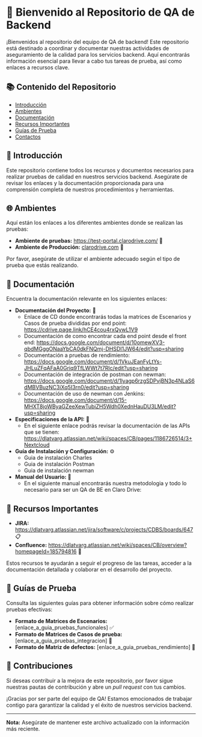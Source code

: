 # 🌟 Bienvenido al Repositorio de QA de Backend

¡Bienvenidos al repositorio del equipo de QA de backend! Este repositorio está destinado a coordinar y documentar nuestras actividades de aseguramiento de la calidad para los servicios backend. Aquí encontrarás información esencial para llevar a cabo tus tareas de prueba, así como enlaces a recursos clave.

## 📚 Contenido del Repositorio

- [Introducción](#introducción)
- [Ambientes](#ambientes)
- [Documentación](#documentación)
- [Recursos Importantes](#recursos-importantes)
- [Guías de Prueba](#guías-de-prueba)
- [Contactos](#contactos)

## 🎉 Introducción

Este repositorio contiene todos los recursos y documentos necesarios para realizar pruebas de calidad en nuestros servicios backend. Asegúrate de revisar los enlaces y la documentación proporcionada para una comprensión completa de nuestros procedimientos y herramientas.

## 🌐 Ambientes

Aquí están los enlaces a los diferentes ambientes donde se realizan las pruebas:

- **Ambiente de pruebas:** https://test-portal.clarodrive.com/ 🔬
- **Ambiente de Producción:** [clarodrive.com](https://www.clarodrive.com/) 🚀

Por favor, asegúrate de utilizar el ambiente adecuado según el tipo de prueba que estás realizando.

## 📄 Documentación

Encuentra la documentación relevante en los siguientes enlaces:

- **Documentación del Proyecto:** 📘
    - Enlace de CD donde encontrarás todas la matrices de Escenarios y Casos de prueba divididas por end point: https://cdrive.page.link/hCE4cou4rxQywL1V9
    - Documentación de como encontrar cada end point desde el front end: https://docs.google.com/document/d/10omewXV3-qbdMGggONaaYbCA0dkFNQmj-DHSDI1JW64/edit?usp=sharing
    - Documentación a pruebas de rendimiento: https://docs.google.com/document/d/1VkuJEanFyLtYs-JHLuZFqAFaA0Griq9TfLWWt7t7Rlc/edit?usp=sharing
    - Documentación de integración de postman con newman: https://docs.google.com/document/d/1lyagp6rzgSDPvjBN3p4NLaS6dMBVBuzNC3iXq5I3rn0/edit?usp=sharing
    - Documentación de uso de newman con Jenkins: https://docs.google.com/document/d/15-MHXT8joWByaGZeeXewTubiZH5Wdh0XednHauDU3LM/edit?usp=sharing
- **Especificaciones de la API:** 📑
    - En el siguiente enlace podrás revisar la documentación de las APIs que se tienen: https://dlatvarg.atlassian.net/wiki/spaces/CB/pages/1186726514/3+Nextcloud
- **Guía de Instalación y Configuración:** ⚙️
    - Guia de instalación Charles
    - Guia de instalación Postman
    - Guia de instalación newman
- **Manual del Usuario:** 📖
    - En el siguiente manual encontrarás nuestra metodologia y todo lo necesario para ser un QA de BE en Claro Drive: 

## 🔗 Recursos Importantes

- **JIRA:** https://dlatvarg.atlassian.net/jira/software/c/projects/CDBS/boards/647 📋
- **Confluence:** https://dlatvarg.atlassian.net/wiki/spaces/CB/overview?homepageId=185794816 📝

Estos recursos te ayudarán a seguir el progreso de las tareas, acceder a la documentación detallada y colaborar en el desarrollo del proyecto.

## 🧪 Guías de Prueba

Consulta las siguientes guías para obtener información sobre cómo realizar pruebas efectivas:

- **Formato de Matrices de Escenarios:** [enlace_a_guia_pruebas_funcionales] ✅
- **Formato de Matrices de Casos de prueba:** [enlace_a_guia_pruebas_integracion] 🔗
- **Formato de Matriz de defectos:** [enlace_a_guia_pruebas_rendimiento] 🚀

## 🤝 Contribuciones

Si deseas contribuir a la mejora de este repositorio, por favor sigue nuestras pautas de contribución y abre un *pull request* con tus cambios.

¡Gracias por ser parte del equipo de QA! Estamos emocionados de trabajar contigo para garantizar la calidad y el éxito de nuestros servicios backend.

---

**Nota:** Asegúrate de mantener este archivo actualizado con la información más reciente.

